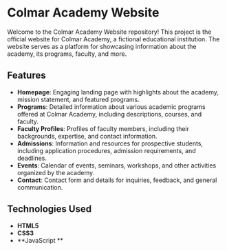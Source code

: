 # Colmar Academy Website

Welcome to the Colmar Academy Website repository! This project is the official website for Colmar Academy, a fictional educational institution. The website serves as a platform for showcasing information about the academy, its programs, faculty, and more.

## Features

- **Homepage**: Engaging landing page with highlights about the academy, mission statement, and featured programs.
- **Programs**: Detailed information about various academic programs offered at Colmar Academy, including descriptions, courses, and faculty.
- **Faculty Profiles**: Profiles of faculty members, including their backgrounds, expertise, and contact information.
- **Admissions**: Information and resources for prospective students, including application procedures, admission requirements, and deadlines.
- **Events**: Calendar of events, seminars, workshops, and other activities organized by the academy.
- **Contact**: Contact form and details for inquiries, feedback, and general communication.

## Technologies Used

- **HTML5**
- **CSS3**
- **JavaScript **


